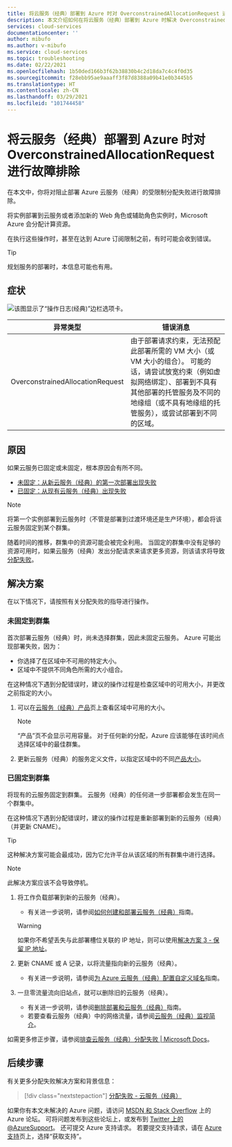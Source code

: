 ```yaml
---
title: 将云服务（经典）部署到 Azure 时对 OverconstrainedAllocationRequest 进行故障排除 | Microsoft Docs
description: 本文介绍如何在将云服务（经典）部署到 Azure 时解决 OverconstrainedAllocationRequest 异常。
services: cloud-services
documentationcenter: ''
author: mibufo
ms.author: v-mibufo
ms.service: cloud-services
ms.topic: troubleshooting
ms.date: 02/22/2021
ms.openlocfilehash: 1b50ded166b3f62b38830b4c2d18da7c4c4f0d35
ms.sourcegitcommit: f28ebb95ae9aaaff3f87d8388a09b41e0b3445b5
ms.translationtype: HT
ms.contentlocale: zh-CN
ms.lasthandoff: 03/29/2021
ms.locfileid: "101744458"
---
```

# <a name="troubleshoot-overconstrainedallocationrequest-when-deploying-cloud-services-classic-to-azure"></a>将云服务（经典）部署到 Azure 时对 OverconstrainedAllocationRequest 进行故障排除

在本文中，你将对阻止部署 Azure 云服务（经典）的受限制分配失败进行故障排除。

将实例部署到云服务或者添加新的 Web 角色或辅助角色实例时，Microsoft Azure 会分配计算资源。

在执行这些操作时，甚至在达到 Azure 订阅限制之前，有时可能会收到错误。

> [!TIP]
> 规划服务的部署时，本信息可能也有用。

## <a name="symptom"></a>症状

![该图显示了“操作日志(经典)”边栏选项卡。](./media/cloud-services-troubleshoot-overconstrained-allocation-failed/cloud-services-troubleshoot-allocation-logs.png)

|异常类型  |错误消息  |
|---------|---------|
|OverconstrainedAllocationRequest |由于部署请求约束，无法预配此部署所需的 VM 大小（或 VM 大小的组合）。 可能的话，请尝试放宽约束（例如虚拟网络绑定）、部署到不具有其他部署的托管服务及不同的地缘组（或不具有地缘组的托管服务），或尝试部署到不同的区域。|

## <a name="cause"></a>原因

如果云服务已固定或未固定，根本原因会有所不同。

- [未固定：从新云服务（经典）的第一次部署出现失败](#not-pinned-to-a-cluster)
- [已固定：从现有云服务（经典）出现失败](#pinned-to-a-cluster)

> [!NOTE]
> 将第一个实例部署到云服务时（不管是部署到过渡环境还是生产环境），都会将该云服务固定到某个群集。
>
> 随着时间的推移，群集中的资源可能会被完全利用。 当固定的群集中没有足够的资源可用时，如果云服务（经典）发出分配请求来请求更多资源，则该请求将导致[分配失败](cloud-services-allocation-failures.md)。

## <a name="solution"></a>解决方案

在以下情况下，请按照有关分配失败的指导进行操作。

### <a name="not-pinned-to-a-cluster"></a>未固定到群集

首次部署云服务（经典）时，尚未选择群集，因此未固定云服务。 Azure 可能出现部署失败，因为：

- 你选择了在区域中不可用的特定大小。
- 区域中不提供不同角色所需的大小组合。

在这种情况下遇到分配错误时，建议的操作过程是检查区域中的可用大小，并更改之前指定的大小。

1. 可以在[云服务（经典）产品](https://azure.microsoft.com/global-infrastructure/services/?products=cloud-services)页上查看区域中可用的大小。

    > [!NOTE]
    > “产品”页不会显示可用容量。 对于任何新的分配，Azure 应该能够在该时间点选择区域中的最佳群集。

1. 更新云服务（经典）的服务定义文件，以指定区域中的不同[产品大小](cloud-services-sizes-specs.md#configure-sizes-for-cloud-services)。

### <a name="pinned-to-a-cluster"></a>已固定到群集

将现有的云服务固定到群集。 云服务（经典）的任何进一步部署都会发生在同一个群集中。

在这种情况下遇到分配错误时，建议的操作过程是重新部署到新的云服务（经典）（并更新 CNAME）。

> [!TIP]
> 这种解决方案可能会最成功，因为它允许平台从该区域的所有群集中进行选择。

> [!NOTE]
> 此解决方案应该不会导致停机。

1. 将工作负载部署到新的云服务（经典）。
    - 有关进一步说明，请参阅[如何创建和部署云服务（经典）](cloud-services-how-to-create-deploy-portal.md)指南。

    > [!WARNING]
    > 如果你不希望丢失与此部署槽位关联的 IP 地址，则可以使用[解决方案 3 - 保留 IP 地址](cloud-services-allocation-failures.md#solutions)。

1. 更新 CNAME 或 A 记录，以将流量指向新的云服务（经典）。
    - 有关进一步说明，请参阅[为 Azure 云服务（经典）配置自定义域名](cloud-services-custom-domain-name-portal.md#understand-cname-and-a-records)指南。

1. 一旦零流量流向旧站点，就可以删除旧的云服务（经典）。
    - 有关进一步说明，请参阅[删除部署和云服务（经典）](cloud-services-how-to-manage-portal.md#delete-deployments-and-a-cloud-service)指南。
    - 若要查看云服务（经典）中的网络流量，请参阅[云服务（经典）监视简介](cloud-services-how-to-monitor.md)。

如需更多修正步骤，请参阅[排查云服务（经典）分配失败 | Microsoft Docs](cloud-services-allocation-failures.md#common-issues)。

## <a name="next-steps"></a>后续步骤

有关更多分配失败解决方案和背景信息：

> [!div class="nextstepaction"]
> [分配失败 - 云服务（经典）](cloud-services-allocation-failures.md)

如果你有本文未解决的 Azure 问题，请访问 [MSDN 和 Stack Overflow](https://azure.microsoft.com/support/forums/) 上的 Azure 论坛。 可将问题发布到这些论坛上，或发布到 [Twitter 上的 @AzureSupport](https://twitter.com/AzureSupport)。 还可提交 Azure 支持请求。 若要提交支持请求，请在 [Azure 支持](https://azure.microsoft.com/support/options/)页上，选择“获取支持”。
